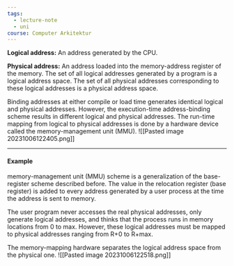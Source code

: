 ```yaml
---
tags:
  - lecture-note
  - uni
course: Computer Arkitektur
---
```

**Logical address:** An address generated by the CPU.

**Physical address:** An address loaded into the memory-address register of the memory.
The set of all logical addresses generated by a program is a logical address space. The set of all physical addresses corresponding to these logical addresses is a physical address space.

Binding addresses at either compile or load time generates identical logical and physical
addresses. However, the execution-time address-binding scheme results in different logical and physical addresses.
The run-time mapping from logical to physical addresses is done by a hardware device called the memory-management unit (MMU).
![[Pasted image 20231006122405.png]]

***
#### Example
memory-management unit (MMU) scheme is a generalization of the base-register scheme described before. The value in the relocation register (base register) is added to every address generated by a user process at the time the address is sent to memory.

The user program never accesses the real physical addresses, only generate logical addresses, and thinks that the process runs in memory locations from 0 to max. However, these logical addresses must be mapped to physical addresses ranging from R+0 to R+max.

The memory-mapping hardware separates the logical address space from the physical one.
![[Pasted image 20231006122518.png]]

